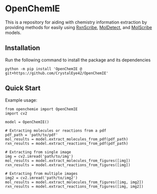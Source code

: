 # OpenChemIE

This is a repository for aiding with chemistry information extraction by providing methods for easily using [RxnScribe](https://github.com/thomas0809/rxnscribe), [MolDetect](https://github.com/Ozymandias314/MolDetect), and [MolScribe](https://github.com/thomas0809/MolScribe) models. 

## Installation

Run the following command to install the package and its dependencies
```
python -m pip install 'OpenChemIE @ git+https://github.com/CrystalEye42/OpenChemIE'
```

## Quick Start
Example usage:
```
from openchemie import OpenChemIE
import cv2

model = OpenChemIE()

# Extracting molecules or reactions from a pdf
pdf_path = 'path/to/pdf'
mol_results = model.extract_molecules_from_pdf(pdf_path)
rxn_results = model.extract_reactions_from_pdf(pdf_path)

# Extracting from single image
img = cv2.imread('path/to/img')
mol_results = model.extract_molecules_from_figures([img]) 
rxn_results = model.extract_reactions_from_figures([img])

# Extracting from multiple images
img2 = cv2.imread('path/to/img2')
mol_results = model.extract_molecules_from_figures([img, img2]) 
rxn_results = model.extract_reactions_from_figures([img, img2])
```
